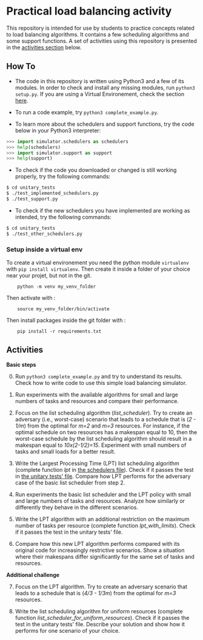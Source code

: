 # Practical load balancing activity

This repository is intended for use by students to practice concepts related to load balancing algorithms.
It contains a few scheduling algorithms and some support functions.
A set of activities using this repository is presented in the [activities section](#activities) below.

## How To

- The code in this repository is written using Python3 and a few of its modules.
In order to check and install any missing modules, run `python3 setup.py`. If you are using a Virtual Environement, check the section [here](#setup-inside-a-virtual-env).

- To run a code example, try `python3 complete_example.py`.

- To learn more about the schedulers and support functions, try the code below in your Python3 interpreter:

```python
>>> import simulator.schedulers as schedulers
>>> help(schedulers)
>>> import simulator.support as support
>>> help(support)
```

- To check if the code you downloaded or changed is still working properly, try the following commands:

```bash
$ cd unitary_tests
$ ./test_implemented_schedulers.py 
$ ./test_support.py
```

- To check if the new schedulers you have implemented are working as intended, try the following commands:

```bash
$ cd unitary_tests
$ ./test_other_schedulers.py 
```

### Setup inside a virtual env

To create a virtual environement you need the python module `virtualenv` with `pip install virtualenv`. Then create it inside a folder of your choice near your projet, but not in the git.

```shell=bash
    python -m venv my_venv_folder
```

Then activate with : 


```shell=bash
    source my_venv_folder/bin/activate
```

Then install packages inside the git folder with :

```shell=bash
    pip install -r requirements.txt
```

## Activities

**Basic steps**

0. Run `python3 complete_example.py` and try to understand its results. Check how to write code to use this simple load balancing simulator.

1. Run experiments with the available algorithms for small and large numbers of tasks and resources and compare their performance.

2. Focus on the list scheduling algorithm (*list\_scheduler*). Try to create an adversary (i.e., worst-case) scenario that leads to a schedule that is (*2 - 1/m*) from the optimal for *m=2* and *m=3* resources. For instance, if the optimal schedule on two resources has a makespan equal to 10, then the worst-case schedule by the list scheduling algorithm should result in a makespan equal to *10x(2-1/2)=15*. Experiment with small numbers of tasks and small loads for a better result.

3. Write the Largest Processing Time (LPT) list scheduling algorithm (complete function *lpt* in [the schedulers file](simulator/schedulers.py)). Check if it passes the test in [the unitary tests' file](unitary_tests/test_other_schedulers.py). Compare how LPT performs for the adversary case of the basic list scheduler from step 2.

4. Run experiments the basic list scheduler and the LPT policy with small and large numbers of tasks and resources. Analyze how similarly or differently they behave in the different scenarios.

5. Write the LPT algorithm with an additional restriction on the maximum number of tasks per resource (complete function *lpt\_with\_limits*). Check if it passes the test in the unitary tests' file.

6. Compare how this new LPT algorithm performs compared with its original code for increasingly restrictive scenarios. Show a situation where their makespans differ significantly for the same set of tasks and resources.

**Additional challenge**

7. Focus on the LPT algorithm. Try to create an adversary scenario that leads to a schedule that is (*4/3 - 1/3m*) from the optimal for *m=3* resources.

8. Write the list scheduling algorithm for uniform resources (complete function *list\_scheduler\_for\_uniform\_resources*). Check if it passes the test in the unitary tests' file. Describe your solution and show how it performs for one scenario of your choice.


